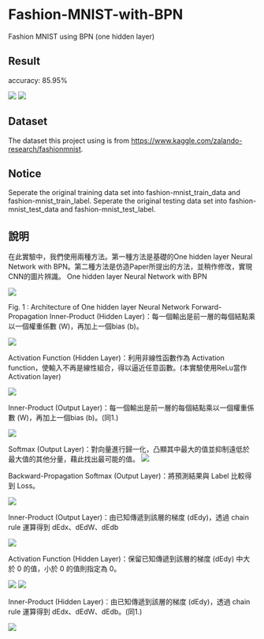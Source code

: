 # Fashion-MNIST-with-BPN

Fashion MNIST using BPN (one hidden layer)

## Result
accuracy: 85.95%

![](https://i.imgur.com/gRZFUDI.png)
![](https://i.imgur.com/IirXknn.png)

## Dataset 
The dataset this project using is from https://www.kaggle.com/zalando-research/fashionmnist.

## Notice
Seperate the original training data set into fashion-mnist_train_data and fashion-mnist_train_label.
Seperate the original testing data set into fashion-mnist_test_data and fashion-mnist_test_label.

## 說明
在此實驗中，我們使用兩種方法。第一種方法是基礎的One hidden layer Neural Network with BPN。第二種方法是仿造Paper所提出的方法，並稍作修改，實現CNN的圖片辨識。
One hidden layer Neural Network with BPN

![](https://i.imgur.com/bbCJO3t.png)

Fig. 1 : Architecture of One hidden layer Neural Network
Forward-Propagation
Inner-Product (Hidden Layer)：每一個輸出是前一層的每個結點乘以一個權重係數 (W)，再加上一個bias (b)。

![](https://i.imgur.com/BjAKDTG.png)

Activation Function (Hidden Layer)：利用非線性函數作為 Activation function，使輸入不再是線性組合，得以逼近任意函數。(本實驗使用ReLu當作Activation layer)

![](https://i.imgur.com/E4EAmDw.png)

Inner-Product (Output Layer)：每一個輸出是前一層的每個結點乘以一個權重係數 (W)，再加上一個bias (b)。(同1.)

![](https://i.imgur.com/omWaqHU.png)

Softmax (Output Layer)：對向量進行歸一化，凸顯其中最大的值並抑制遠低於最大值的其他分量，藉此找出最可能的值。
![](https://i.imgur.com/gnvPIes.png)

Backward-Propagation
Softmax (Output Layer)：將預測結果與 Label 比較得到 Loss。

![](https://i.imgur.com/CNT3zSx.png)

Inner-Product (Output Layer)：由已知傳遞到該層的梯度 (dEdy)，透過 chain rule 運算得到 dEdx、dEdW、dEdb

![](https://i.imgur.com/pitXLEB.png)

Activation Function (Hidden Layer)：保留已知傳遞到該層的梯度 (dEdy) 中大於 0 的值，小於 0 的值則指定為 0。

![](https://i.imgur.com/jazF90C.png)
![](https://i.imgur.com/FrLM7Zw.png)

Inner-Product (Hidden Layer)：由已知傳遞到該層的梯度 (dEdy)，透過 chain rule 運算得到 dEdx、dEdW、dEdb。(同1.)

![](https://i.imgur.com/JbuKoki.png)



